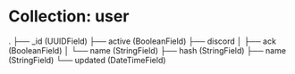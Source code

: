 # Collection: user


.
├── _id (UUIDField)
├── active (BooleanField)
├── discord
│   ├── ack (BooleanField)
│   └── name (StringField)
├── hash (StringField)
├── name (StringField)
└── updated (DateTimeField)